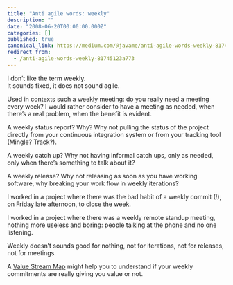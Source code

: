 ```yaml
---
title: "Anti agile words: weekly"
description: ""
date: "2008-06-20T00:00:00.000Z"
categories: []
published: true
canonical_link: https://medium.com/@javame/anti-agile-words-weekly-81745123a773
redirect_from:
  - /anti-agile-words-weekly-81745123a773
---
```


I don’t like the term weekly.  
It sounds fixed, it does not sound agile.

Used in contexts such a weekly meeting: do you really need a meeting every week? I would rather consider to have a meeting as needed, when there’s a real problem, when the benefit is evident.

A weekly status report? Why? Why not pulling the status of the project directly from your continuous integration system or from your tracking tool (Mingle? Track?).

A weekly catch up? Why not having informal catch ups, only as needed, only when there’s something to talk about it?

A weekly release? Why not releasing as soon as you have working software, why breaking your work flow in weekly iterations?

I worked in a project where there was the bad habit of a weekly commit (!), on Friday late afternoon, to close the week.

I worked in a project where there was a weekly remote standup meeting, nothing more useless and boring: people talking at the phone and no one listening.

Weekly doesn’t sounds good for nothing, not for iterations, not for releases, not for meetings.

A [Value Stream Map](http://en.wikipedia.org/wiki/Value_Stream_Mapping) might help you to understand if your weekly commitments are really giving you value or not.
